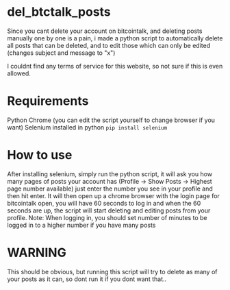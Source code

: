 # del_btctalk_posts
Since you cant delete your account on bitcointalk, and deleting posts manually one by one is a pain, i made a python script to automatically delete all posts that can be deleted, and to edit those which can only be edited (changes subject and message to "x")

I couldnt find any terms of service for this website, so not sure if this is even allowed.

# Requirements
Python
Chrome (you can edit the script yourself to change browser if you want)
Selenium installed in python
```pip install selenium```

# How to use
After installing selenium, simply run the python script, it will ask you how many pages of posts your account has (Profile -> Show Posts -> Highest page number available)
just enter the number you see in your profile and then hit enter. It will then open up a chrome browser with the login page for bitcointalk open, you will have 60 seconds to log in and when the 60 seconds are up, the script will start deleting and editing posts from your profile.
Note: When logging in, you should set number of minutes to be logged in to a higher number if you have many posts

# WARNING
This should be obvious, but running this script will try to delete as many of your posts as it can, so dont run it if you dont want that..
